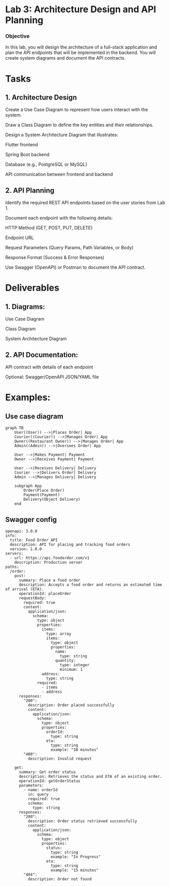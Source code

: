 # Lab 3: Architecture Design and API Planning

### Objective

In this lab, you will design the architecture of a full-stack application and plan the API endpoints that will be implemented in the backend. You will create system diagrams and document the API contracts.

# Tasks

## 1. Architecture Design

Create a Use Case Diagram to represent how users interact with the system.

Draw a Class Diagram to define the key entities and their relationships.

Design a System Architecture Diagram that illustrates:

Flutter frontend

Spring Boot backend

Database (e.g., PostgreSQL or MySQL)

API communication between frontend and backend



## 2. API Planning

Identify the required REST API endpoints based on the user stories from Lab 1.

Document each endpoint with the following details:

HTTP Method (GET, POST, PUT, DELETE)

Endpoint URL

Request Parameters (Query Params, Path Variables, or Body)

Response Format (Success & Error Responses)


Use Swagger (OpenAPI) or Postman to document the API contract.


# Deliverables

## 1. Diagrams:

Use Case Diagram

Class Diagram

System Architecture Diagram



## 2. API Documentation:

API contract with details of each endpoint

Optional: Swagger/OpenAPI JSON/YAML file



# Examples:

## Use case diagram

```mermaid
graph TB
    User((User)) -->|Places Order| App
    Courier((Courier)) -->|Manages Order| App
    Owner((Restaurant Owner)) -->|Manages Order| App
    Admin((Admin)) -->|Oversees Order| App
    
    User -->|Makes Payment| Payment
    Owner -->|Receives Payment| Payment
    
    User -->|Receives Delivery| Delivery
    Courier -->|Delivers Order| Delivery
    Admin -->|Manages Delivery| Delivery
    
    subgraph App
        Order(Place Order)
        Payment(Payment)
        Delivery(Object Delivery)
    end
```

## Swagger config

```
openapi: 3.0.0
info:
  title: Food Order API
  description: API for placing and tracking food orders
  version: 1.0.0
servers:
  - url: https://api.foodorder.com/v1
    description: Production server
paths:
  /order:
    post:
      summary: Place a food order
      description: Accepts a food order and returns an estimated time of arrival (ETA).
      operationId: placeOrder
      requestBody:
        required: true
        content:
          application/json:
            schema:
              type: object
              properties:
                items:
                  type: array
                  items:
                    type: object
                    properties:
                      name:
                        type: string
                      quantity:
                        type: integer
                        minimum: 1
                address:
                  type: string
              required:
                - items
                - address
      responses:
        "200":
          description: Order placed successfully
          content:
            application/json:
              schema:
                type: object
                properties:
                  orderId:
                    type: string
                  eta:
                    type: string
                    example: "30 minutes"
        "400":
          description: Invalid request
    
    get:
      summary: Get order status
      description: Retrieves the status and ETA of an existing order.
      operationId: getOrderStatus
      parameters:
        - name: orderId
          in: query
          required: true
          schema:
            type: string
      responses:
        "200":
          description: Order status retrieved successfully
          content:
            application/json:
              schema:
                type: object
                properties:
                  status:
                    type: string
                    example: "In Progress"
                  eta:
                    type: string
                    example: "15 minutes"
        "404":
          description: Order not found

```
